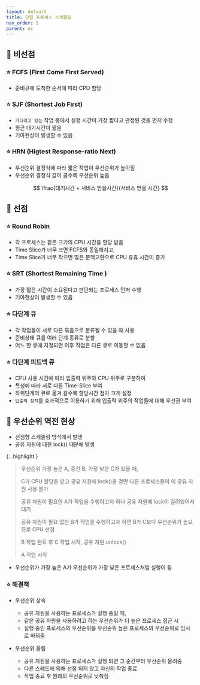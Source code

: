 ```yaml
---
layout: default
title: 단일 프로세스 스케줄링
nav_order: 3
parent: os
---
```




## 📑 비선점

### ⭐ FCFS (First Come First Served)

- 준비큐에 도착한 순서에 따라 CPU 할당



### ⭐ SJF (Shortest Job First)

- `기다리고 있는` 작업 중에서 실행 시간이 가장 짧다고 판정된 것을 먼저 수행
- 평균 대기시간이 짧음
- 기아현상이 발생할 수 있음



### ⭐ HRN (Higtest Response-ratio Next)

- 우선순위 결정식에 따라 짧은 작업이 우선순위가 높아짐
- 우선순위 결정식 값이 클수록 우선순위 높음

$$
\frac{대기시간 + 서비스 받을시간}{서비스 받을 시간}
$$



## 📑 선점

### ⭐ Round Robin

- 각 프로세스는 같은 크기의 CPU 시간을 할당 받음
- Time Slice가 너무 크면 FCFS와 동일해지고,
- Time Slice가 너무 작으면 많은 문맥교환으로 CPU 유휴 시간이 증가



### ⭐ SRT (Shortest Remaining Time )

- 가장 짧은 시간이 소요된다고 판단되는 프로세스 먼저 수행
- 기아현상이 발생할 수 있음



### ⭐ 다단계 큐

- 각 작업들이 서로 다른 묶음으로 분류될 수 있을 때 사용
- 준비상태 큐를 여러 단계 종류로 분할
- 어느 한 큐에 지정되면 이후 작업은 다른 큐로 이동할 수 없음



### ⭐ 다단계 피드백 큐

- CPU 사용 시간에 따라 입출력 위주와 CPU 위주로 구분하여
- 특성에 따라 서로 다른 Time-Slice 부여
- 하위단계의 큐로 옮겨 갈수록 할당시간 점차 크게 설정
- `입출력 장치`를 효과적으로 이용하기 위해 입출력 위주의 작업들에 대해 우선권 부여



## 📑 우선순위 역전 현상

- 선점형 스케줄링 방식에서 발생
- 공유 자원에 대한 lock() 때문에 발생

{: .highlight }
> 우선순위 가장 높은 A, 중간 B, 가장 낮은 C가 있을 때,
>
> C가 CPU 할당을 받고 공유 자원에 lock()을 걸면 다른 프로세스들이 이 공유 자원 사용 불가
>
> 공유 자원이 필요한 A가 작업을 수행하고자 하나 공유 자원에 lock이 걸려있어서 대기
>
> 공유 자원이 필요 없는 B가 작업을 수행하고자 하면 B가 C보다 우선순위가 높으므로 CPU 선점
>
> B 작업 완료 후 C 작업 시작, 공유 자원 unlock()
>
> A 작업 시작

- 우선순위가 가장 높은 A가 우선순위가 가장 낮은 프로세스처럼 실행이 됨



### ⭐ 해결책

- 우선순위 상속
  - 공유 자원을 사용하는 프로세스가 실행 중일 때,
  - 같은 공유 자원을 사용하려고 하는 우선순위가 더 높은 프로세스 접근 시
  - 실행 중인 프로세스의 우선순위를 우선순위 높은 프로세스의 우선순위로 임시로 바꿔줌

- 우선순위 올림
  - 공유 자원을 사용하는 프로세스가 실행 되면 그 순간부터 우선순위 올려줌
  - 다른 스레드에 의해 선점 되지 않고 자신의 작업 종료
  - 작업 종료 후 원래의 우선순위로 낮춰짐

